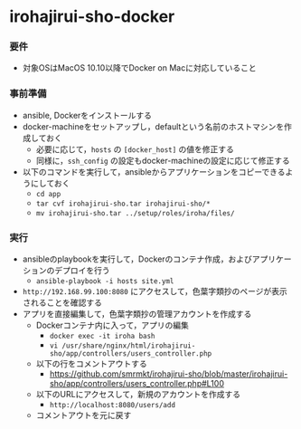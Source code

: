 # irohajirui-sho-docker

### 要件
- 対象OSはMacOS 10.10以降でDocker on Macに対応していること

### 事前準備
- ansible, Dockerをインストールする
- docker-machineをセットアップし，defaultという名前のホストマシンを作成しておく
  - 必要に応じて，`hosts` の `[docker_host]` の値を修正する
  - 同様に，`ssh_config` の設定もdocker-machineの設定に応じて修正する
- 以下のコマンドを実行して，ansibleからアプリケーションをコピーできるようにしておく
  - `cd app`
  - `tar cvf irohajirui-sho.tar irohajirui-sho/*`
  - `mv irohajirui-sho.tar ../setup/roles/iroha/files/`

### 実行
- ansibleのplaybookを実行して，Dockerのコンテナ作成，およびアプリケーションのデプロイを行う
  - `ansible-playbook -i hosts site.yml`
- `http://192.168.99.100:8080` にアクセスして，色葉字類抄のページが表示されることを確認する
- アプリを直接編集して，色葉字類抄の管理アカウントを作成する
  - Dockerコンテナ内に入って，アプリの編集
    - `docker exec -it iroha bash`
    - `vi /usr/share/nginx/html/irohajirui-sho/app/controllers/users_controller.php`
  - 以下の行をコメントアウトする
    - https://github.com/smrmkt/irohajirui-sho/blob/master/irohajirui-sho/app/controllers/users_controller.php#L100
  - 以下のURLにアクセスして，新規のアカウントを作成する
    - `http://localhost:8080/users/add`
  - コメントアウトを元に戻す

